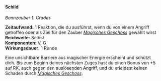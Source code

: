 #### Schild
<!-- markdownlint-disable link-image-reference-definitions -->
<!-- spell-checker:words added amount avoids casting concentration damage different duration emphasis ends english false formula hour halves hours kommagetrennt mechanics minutes reaction ritual same saving school somatic special spell throw true wording wotc -->
[_metadata_:spell_name]:- "Schild"
[_metadata_:spell_name_english]:- "Shield"
[_metadata_:spell_school]:- "Bannzauber"
[_metadata_:spell_level]:- "1"
[_metadata_:casting_time_amount]:- "1"
<!-- "action", "bonus action", "reaction", "minute", "minutes", "hour", "hours" -->
[_metadata_:casting_time_unit]:- "Reaktion"
[_metadata_:casting_time_reaction_trigger]:- "wenn du von einem Angriff getroffen oder als Ziel für den Zauber Magisches Geschoss gewählt wirst"
<!-- "true" oder "false" -->
[_metadata_:ritual]:- "false"
[_metadata_:range]:- "Selbst"
[_metadata_:target]:- "Selbst"
<!-- "true" oder "false" -->
[_metadata_:components_verbal]:- "true"
<!-- "true" oder "false" -->
[_metadata_:components_somatic]:- "true"
<!-- "true" oder "false" -->
[_metadata_:components_material]:- "false"
<!-- "true" oder "false" -->
[_metadata_:concentration]:- "false"
[_metadata_:duration]:- "1 Runde"
<!-- "mechanics_same_wording_same", "mechanics_same_wording_different", "mechanics_different_wording_different" oder "added" -->
[_metadata_:compared_to_wotc_srd_5.1]:- "mechanics_same_wording_same"
<!-- "mechanics_same_wording_different", "mechanics_different_wording_different" oder "added" -->
[_metadata_:compared_to_a5e_srd]:- "???"
<!-- markdownlint-disable-next-line no-emphasis-as-heading -->
_Bannzauber 1. Grades_

**Zeitaufwand:** 1 Reaktion, die du ausführst, wenn du von einem Angriff getroffen oder als Ziel für den Zauber _[Magisches Geschoss](#Magisches_Geschoss_magisches_geschoss)_ gewählt wirst \
**Reichweite:** Selbst \
**Komponenten:** V, G \
**Wirkungsdauer:** 1 Runde

Eine unsichtbare Barriere aus magischer Energie erscheint und schützt dich.
Bis zum Beginn deines nächsten Zuges hast du einen Bonus von +5 auf RK, auch gegen den auslösenden Angriff, und du erleidest keinen Schaden durch _[Magisches Geschoss](#Magisches_Geschoss_magisches_geschoss)_.
